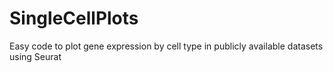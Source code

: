 # SingleCellPlots
Easy code to plot gene expression by cell type in publicly available datasets using Seurat
